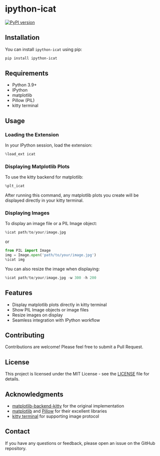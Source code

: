 # ipython-icat

[![PyPI version](https://img.shields.io/pypi/v/ipython-icat.svg?style=for-the-badge&logo=pypi&logoColor=white)](https://pypi.org/project/ipython-icat/)

## Installation

You can install `ipython-icat` using pip:

```bash
pip install ipython-icat
```

## Requirements

- Python 3.9+
- IPython
- matplotlib
- Pillow (PIL)
- kitty terminal

## Usage

### Loading the Extension

In your IPython session, load the extension:

```python
%load_ext icat
```

### Displaying Matplotlib Plots

To use the kitty backend for matplotlib:

```python
%plt_icat
```

After running this command, any matplotlib plots you create will be displayed directly in your kitty terminal.

### Displaying Images

To display an image file or a PIL Image object:

```python
%icat path/to/your/image.jpg
```

or

```python
from PIL import Image
img = Image.open('path/to/your/image.jpg')
%icat img
```

You can also resize the image when displaying:

```python
%icat path/to/your/image.jpg -w 300 -h 200
```

## Features

- Display matplotlib plots directly in kitty terminal
- Show PIL Image objects or image files
- Resize images on display
- Seamless integration with IPython workflow

## Contributing

Contributions are welcome! Please feel free to submit a Pull Request.

## License

This project is licensed under the MIT License - see the [LICENSE](LICENSE) file for details.

## Acknowledgments

- [matplotlib-backend-kitty](https://github.com/jktr/matplotlib-backend-kitty) for the original implementation
- [matplotlib](https://github.com/matplotlib/matplotlib) and [Pillow](https://python-pillow.org/) for their excellent libraries
- [kitty terminal](https://github.com/kovidgoyal/kitty) for supporting image protocol

## Contact

If you have any questions or feedback, please open an issue on the GitHub repository.

